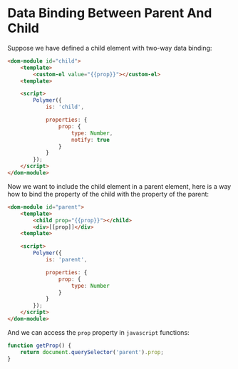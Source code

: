 # Data Binding Between Parent And Child

Suppose we have defined a child element with two-way data binding:

```html
<dom-module id="child">
    <template>
        <custom-el value="{{prop}}"></custom-el>
    <template>

    <script>
        Polymer({
            is: 'child',

            properties: {
                prop: {
                    type: Number,
                    notify: true
                }
            }
        });
    </script>
</dom-module>
```
Now we want to include the child element in a parent element, here is a way how to bind the property of the child with the property of the parent:

```html
<dom-module id="parent">
    <template>
        <child prop="{{prop}}"></child>
        <div>[[prop]]</div>
    <template>

    <script>
        Polymer({
            is: 'parent',

            properties: {
                prop: {
                    type: Number
                }
            }
        });
    </script>
</dom-module>
```

And we can access the `prop` property in `javascript` functions:

```javascript
function getProp() {
    return document.querySelector('parent').prop;
}
```
